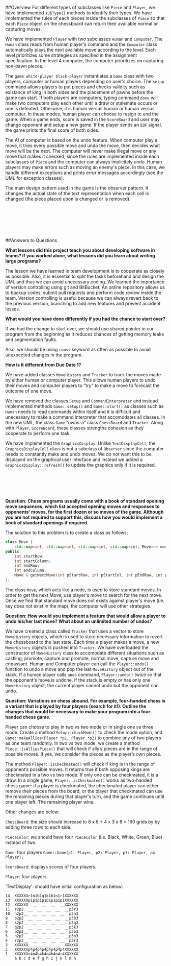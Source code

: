 ##Overview
For different types of subclasses like `Piece` and `Player`, we have implemented `subType()` methods to identify their types. We have implemented the rules of each pieces inside the subclasses of `Piece` so that each `Piece` object on the chessboard can return their available normal or capturing moves.

We have implemented `Player` with two subclasses `Human` and `Computer`. The `Human` class reads from human player's command and the `Computer` class automatically plays the next available move according to the level. Each level prioritizes some strategies as specified in the assignment specification. In the level 4 computer, the computer prioritizes on capturing non-pawn pieces. 

The `game white-player black-player` instantiates a `Game` class with two players, computer or human players depending on user's choice. The `setup` command allows players to put pieces and checks validity such as existance of king in both sides and the placement of pawns before the game can start. If both players are computers, typing command `done` will make two computers play each other until a draw or stalemate occurs or one is defeated. Otherwise, it is human versus human or human versus computer. In these modes, human player can choose to resign to end the game. When a game ends, score is saved in the `ScoreBoard` and user may change opponent and setup a new game. If the player sends an `EOF` signal, the game prints the final score of both sides. 

The AI of computer is based on the undo feature. When computer play a move, it tries every possible move and undo the move, then decides what move will be the next. The computer will never make illegal move or any move that makes it checked, since the rules are implemented inside each subclasses of `Piece` and the computer can always implicitely undo. Human players may make errors such as moving an enemy's piece. In this case, we handle different exceptions and prints error messages accordingly (see the UML for exception classes). 

The main design pattern used in the game is the observer pattern. It changes the actual state of the text representation when each cell is changed (the piece placed upon is changed or is removed). 

<br>
<br>
<br>
<br>
<br>

##Answers to Questions

<b>What lessons did this project teach you about developing software in teams? If you worked alone, what lessons did you learn about writing large programs?</b>

The lesson we have learned in team development is to cooperate as closely as possible. Also, it is essential to split the tasks beforehand and design the UML and thus we can avoid unecessary coding. We learned the importance of version controlling using git and BitBucket. An online repository allows us to backup codes, submit pull requests and perform code review inside the team. Version controlling is useful because we can always revert back to the previous version, branching to add new features and prevent accident losses. 

<b>What would you have done differently if you had the chance to start over?</b>

If we had the change to start over, we should use shared pointer in our program from the beginning as it reduces chances of getting memory leaks and segmentation faults. 

Also, we should be using `const` keyword as often as possible to avoid unexpected changes in the program. 

<b>How is it different from Due Date 1?</b>

We have added classes `MoveHistory` and `Tracker` to track the moves made by either human or computer player. This allows human players to undo their moves and computer players to "try" to make a move to forecast the outcome of one move. 

We have removed the classes `Setup` and `CommandInterpreter` and instead implemented methods `Game::setup()` and `Game::start()` as classes such as `Human` needs to read commands within itself and it is difficult and unecessary to make a command interpreter that accomodates all classes. In the new UML, the class `Game` "owns-a" class `ChessBoard` and `Tracker`. Along with `Player`, `ScoreBoard`, these classes strengths cohesion as they cooperate to perform one task. 

We have implemented the `GraphicsDisplay`. Unlike `TextDisplayCell`, the `GraphicsDisplayCell` class is not a subclass of `Observer` since the computer needs to constantly make and undo moves. We do not want this to be displayed on the graphical user interface and instead we added a `GraphicsDisplay::refresh()` to update the graphics only if it is required. 

<br>
<br>
<br>
<br>

<b>Question: Chess programs usually come with a book of standard opening move sequences, which list accepted opening moves and responses to opponents’ moves, for the first dozen or so moves of the game. Although you are not required to support this, discuss how you would implement a book of standard openings if required.</b>

The solution to this problem is to create a class as follows;

```cpp
class Move {
	std::map<int, std::map<int, std::map<int, std::map<int, Move>>> moves;
public:
	int startRow;
    int startColumn;
	int endRow;
    int endColumn;
	Move & getNextMove(int pStartRow, int pStartCol, int pEndRow, int pEndCol);
};

```

The class `Move`, which acts like a node, is used to store standard moves. In order to get the next Move, use player's move to search for the next move. Once we find that standard move does not exists against player's move (i.e. key does not exist in the map), the computer will use other strategies. 

<b>Question: How would you implement a feature that would allow a player to undo his/her last move? What about an unlimited number of undos?</b>

We have created a class called `Tracker` that uses a vector to store `MoveHistory` objects, which is used to store necessary information to revert the chessboard to the last state. Each time a player makes a move, a new `MoveHistory` objects is pushed into `Tracker`. We have overloaded the constructor of `MoveHistory` class to accomodate different situations such as castling, promote, capture and promote, normal move, capture move and enpassant. Human and Computer player can call the `Player::undo()` function to undo a move and pop the last `MoveHistory` object out of the stack. If a human player calls `undo` command, `Player::undo()` twice so that the opponent's move is undone. If the stack is empty or has only one `MoveHistory` object, the current player cannot undo but the opponent can undo. 

<b>Question: Variations on chess abound. For example, four-handed chess is a variant that is played by four players (search for it!). Outline the changes that would be necessary to make your program into a four-handed chess game.</b>

Player can choose to play in two vs two mode or in single one vs three mode. Create a method `Setup::checkMode()` to check the mode option, and `Game::makeAllies(Player *p1, Player *p2)` to combine any of two players as one team randomly. In two vs two mode, we create a method `Piece::isAlliesPiece()` that will check if ally’s pieces are in the range of possible moves. If yes, we consider the pieces as the player’s own pieces. 

The method `Player::isCheckmated()` will check if king is in the range of opponent’s possible moves. It returns true if both opposing kings are checkmated in a two vs two mode. If only one can be checkmated, it is a draw. In a single game, `Player::isCheckmated()` works as two-handed chess game: if a player is checkmated, the checkmated player can either remove their pieces from the board, or the player that checkmated can use the remaining pieces during that player's turn, and the game continues until one player left. The remaining player wins.
    
    
Other changes are below:

`ChessBoard`: the size should increase to 8 x 8 + 4 x 3 x 8 = 160 grids by by adding three rows to each side.

`PieceColor`: we should have four `PieceColor` (i.e. Black, White, Green, Blue) instead of two.

`Game`: four players `Game::Game(p1: Player, p2: Player, p3: Player, p4: Player);`

`ScoreBoard`: displays scores of four players.

`Player`: four players.

'TextDisplay': should have initial configuration as below:

```
14  XXXXXXr1n1b1q1k1b1n1r1XXXXXX
13  XXXXXXp1p1p1p1p1p1p1p1XXXXXX
12  XXXXXX  __  __  __  __XXXXXX
11  r2p2  __  __  __  __  __p3r3
10  n2p2__  __  __  __  __  p3n3
9   b2p2  __  __  __  __  __p3b3
8   k2p2__  __  __  __  __  p3q3
7   q2p2  __  __  __  __  __p3k3
6   b2p2__  __  __  __  __  p3b3
5   n2p2  __  __  __  __  __p3n3
4   r2p2__  __  __  __  __  p3r3
3   XXXXXX__  __  __  __  XXXXXX  
2   XXXXXXp4p4p4p4p4p4p4p4XXXXXX
1   XXXXXXr4n4b4k4q4b4n4r4XXXXXX
    a b c d e f g h i j k l m n 
```
